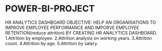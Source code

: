 # POWER-BI-PROJECT
HR ANALYTICS DASHBOARD
OBJECTIVE:
HELP AN ORGANISATIONS TO IMPROVE EMPLOYEE PERFORMANCE AND IMPORVE EMPLOYEE RETENTION(reduce attrition) BY CREATING HR ANALYTICS DASHBOARD.
1.Attrition by employee.
2.Attrition analysis on working years.
3.Attrition count.
4.Attrition by age.
5.Attrition by salary.
